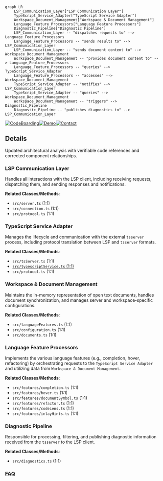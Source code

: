 ```mermaid
graph LR
    LSP_Communication_Layer["LSP Communication Layer"]
    TypeScript_Service_Adapter["TypeScript Service Adapter"]
    Workspace_Document_Management["Workspace & Document Management"]
    Language_Feature_Processors["Language Feature Processors"]
    Diagnostic_Pipeline["Diagnostic Pipeline"]
    LSP_Communication_Layer -- "dispatches requests to" --> Language_Feature_Processors
    Language_Feature_Processors -- "sends results to" --> LSP_Communication_Layer
    LSP_Communication_Layer -- "sends document content to" --> Workspace_Document_Management
    Workspace_Document_Management -- "provides document content to" --> Language_Feature_Processors
    Language_Feature_Processors -- "queries" --> TypeScript_Service_Adapter
    Language_Feature_Processors -- "accesses" --> Workspace_Document_Management
    TypeScript_Service_Adapter -- "notifies" --> LSP_Communication_Layer
    TypeScript_Service_Adapter -- "queries" --> Workspace_Document_Management
    Workspace_Document_Management -- "triggers" --> Diagnostic_Pipeline
    Diagnostic_Pipeline -- "publishes diagnostics to" --> LSP_Communication_Layer
```

[![CodeBoarding](https://img.shields.io/badge/Generated%20by-CodeBoarding-9cf?style=flat-square)](https://github.com/CodeBoarding/CodeBoarding)[![Demo](https://img.shields.io/badge/Try%20our-Demo-blue?style=flat-square)](https://www.codeboarding.org/demo)[![Contact](https://img.shields.io/badge/Contact%20us%20-%20contact@codeboarding.org-lightgrey?style=flat-square)](mailto:contact@codeboarding.org)

## Details

Updated architectural analysis with verifiable code references and corrected component relationships.

### LSP Communication Layer
Handles all interactions with the LSP client, including receiving requests, dispatching them, and sending responses and notifications.


**Related Classes/Methods**:

- `src/server.ts` (1:1)
- `src/connection.ts` (1:1)
- `src/protocol.ts` (1:1)


### TypeScript Service Adapter
Manages the lifecycle and communication with the external `tsserver` process, including protocol translation between LSP and `tsserver` formats.


**Related Classes/Methods**:

- `src/tsServer.ts` (1:1)
- <a href="https://github.com/typescript-language-server/typescript-language-server/blob/master/src/typescriptService.ts#L1-L1" target="_blank" rel="noopener noreferrer">`src/typescriptService.ts` (1:1)</a>
- `src/protocol.ts` (1:1)


### Workspace & Document Management
Maintains the in-memory representation of open text documents, handles document synchronization, and manages server and workspace-specific configurations.


**Related Classes/Methods**:

- `src/languageFeatures.ts` (1:1)
- `src/configuration.ts` (1:1)
- `src/documents.ts` (1:1)


### Language Feature Processors
Implements the various language features (e.g., completion, hover, refactoring) by orchestrating requests to the `TypeScript Service Adapter` and utilizing data from `Workspace & Document Management`.


**Related Classes/Methods**:

- `src/features/completion.ts` (1:1)
- `src/features/hover.ts` (1:1)
- `src/features/documentSymbol.ts` (1:1)
- `src/features/refactor.ts` (1:1)
- `src/features/codeLens.ts` (1:1)
- `src/features/inlayHints.ts` (1:1)


### Diagnostic Pipeline
Responsible for processing, filtering, and publishing diagnostic information received from the `tsserver` to the LSP client.


**Related Classes/Methods**:

- `src/diagnostics.ts` (1:1)




### [FAQ](https://github.com/CodeBoarding/GeneratedOnBoardings/tree/main?tab=readme-ov-file#faq)